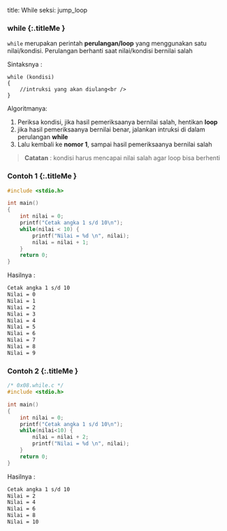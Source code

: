 title: While
seksi: jump_loop


### <i class="fa fa-info-circle"></i> while {:.titleMe }
`while` merupakan perintah **perulangan/loop** yang menggunakan satu nilai/kondisi. Perulangan berhanti saat nilai/kondisi bernilai salah

Sintaksnya : 

```
while (kondisi)
{
    //intruksi yang akan diulang<br />
}
```


Algoritmanya:

1. Periksa kondisi, jika hasil pemeriksaanya bernilai salah, hentikan **loop**
2. jika hasil pemeriksaanya bernilai benar, jalankan intruksi di dalam perulangan **while**
3. Lalu kembali ke **nomor 1**, sampai hasil pemeriksaanya bernilai salah

> **Catatan** : kondisi harus mencapai nilai salah agar loop bisa berhenti


### <i class="fa fa-code"></i> Contoh 1 {:.titleMe }

``` c
#include <stdio.h>

int main()
{
    int nilai = 0;
    printf("Cetak angka 1 s/d 10\n");
    while(nilai < 10) {
        printf("Nilai = %d \n", nilai);
        nilai = nilai + 1;
    }
    return 0;
}
```

Hasilnya :

``` bash
Cetak angka 1 s/d 10
Nilai = 0 
Nilai = 1 
Nilai = 2 
Nilai = 3 
Nilai = 4 
Nilai = 5 
Nilai = 6 
Nilai = 7 
Nilai = 8 
Nilai = 9 

```


### <i class="fa fa-code"></i> Contoh 2 {:.titleMe }
 
``` c
/* 0x08.while.c */
#include <stdio.h>

int main()
{
    int nilai = 0;
    printf("Cetak angka 1 s/d 10\n");
    while(nilai<10) {
        nilai = nilai + 2;
        printf("Nilai = %d \n", nilai);
    }
    return 0;
}
```

Hasilnya :

``` bash
Cetak angka 1 s/d 10
Nilai = 2 
Nilai = 4 
Nilai = 6 
Nilai = 8 
Nilai = 10 
```
